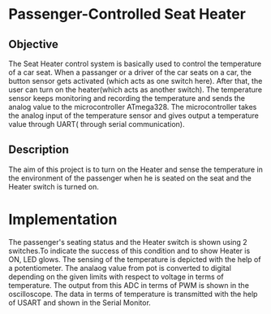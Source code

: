 # Passenger-Controlled Seat Heater

## Objective

  The Seat Heater control system is basically used to control the temperature of a car seat. When a passanger or a driver of the car seats on a car, the button sensor gets activated (which acts as one switch here). After that, the user can turn on the heater(which acts as another switch). The temperature sensor keeps monitoring and recording the temperature and sends the analog value to the microcontroller ATmega328. The microcontroller takes the analog input of the temperature sensor and gives output a temperature value through UART( through serial communication).

## Description

The aim of this project is to turn on the Heater and sense the temperature in the environment of the passenger when he is seated on the seat and the Heater switch is turned on.


# Implementation

The passenger's seating status and the Heater switch is shown using 2 switches.To indicate the success of this condition and to show Heater is ON, LED glows.
The sensing of the temperature is depicted with the help of a potentiometer.
The analaog value from pot is converted to digital depending on the given limits with respect to voltage in terms of temperature.
The output from this ADC in terms of PWM is shown in the oscilloscope.
The data in terms of temperature is transmitted with the help of USART and shown in the Serial Monitor.
